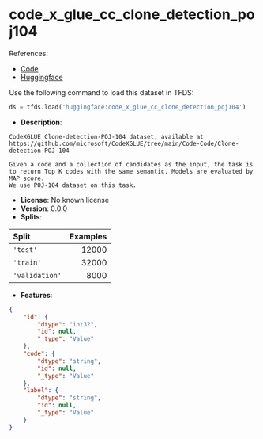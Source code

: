# code_x_glue_cc_clone_detection_poj104

References:

*   [Code](https://github.com/huggingface/datasets/blob/master/datasets/code_x_glue_cc_clone_detection_poj104)
*   [Huggingface](https://huggingface.co/datasets/code_x_glue_cc_clone_detection_poj104)



Use the following command to load this dataset in TFDS:

```python
ds = tfds.load('huggingface:code_x_glue_cc_clone_detection_poj104')
```

*   **Description**:

```
CodeXGLUE Clone-detection-POJ-104 dataset, available at https://github.com/microsoft/CodeXGLUE/tree/main/Code-Code/Clone-detection-POJ-104

Given a code and a collection of candidates as the input, the task is to return Top K codes with the same semantic. Models are evaluated by MAP score.
We use POJ-104 dataset on this task.
```

*   **License**: No known license
*   **Version**: 0.0.0
*   **Splits**:

Split  | Examples
:----- | -------:
`'test'` | 12000
`'train'` | 32000
`'validation'` | 8000

*   **Features**:

```json
{
    "id": {
        "dtype": "int32",
        "id": null,
        "_type": "Value"
    },
    "code": {
        "dtype": "string",
        "id": null,
        "_type": "Value"
    },
    "label": {
        "dtype": "string",
        "id": null,
        "_type": "Value"
    }
}
```


